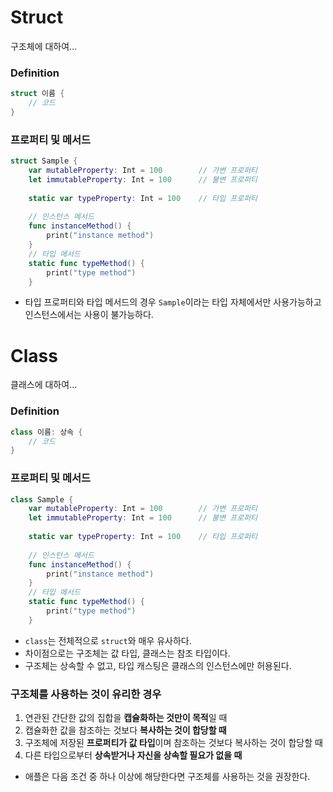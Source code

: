 # Struct
구조체에 대하여...
### Definition
```swift
struct 이름 {
    // 코드
}
```

### 프로퍼티 및 메서드
```swift
struct Sample {
    var mutableProperty: Int = 100        // 가변 프로퍼티
    let immutableProperty: Int = 100      // 불변 프로퍼티
    
    static var typeProperty: Int = 100    // 타입 프로퍼티
    
    // 인스턴스 메서드
    func instanceMethod() {
        print("instance method")
    }
    // 타입 메서드
    static func typeMethod() {
        print("type method")
    }
```
- 타입 프로퍼티와 타입 메서드의 경우 `Sample`이라는 타입 자체에서만 사용가능하고 인스턴스에서는 사용이 불가능하다.

# Class
클래스에 대하여...
### Definition
```swift
class 이름: 상속 {
    // 코드
}
```

### 프로퍼티 및 메서드
```swift
class Sample {
    var mutableProperty: Int = 100        // 가변 프로퍼티
    let immutableProperty: Int = 100      // 불변 프로퍼티
    
    static var typeProperty: Int = 100    // 타입 프로퍼티
    
    // 인스턴스 메서드
    func instanceMethod() {
        print("instance method")
    }
    // 타입 메서드
    static func typeMethod() {
        print("type method")
    }
```
- `class`는 전체적으로 `struct`와 매우 유사하다.
- 차이점으로는 구조체는 값 타입, 클래스는 참조 타입이다.
- 구조체는 상속할 수 없고, 타입 캐스팅은 클래스의 인스턴스에만 허용된다.

### 구조체를 사용하는 것이 유리한 경우
1. 연관된 간단한 값의 집합을 **캡슐화하는 것만이 목적**일 때
2. 캡슐화한 값을 참조하는 것보다 **복사하는 것이 합당할 때**
3. 구조체에 저장된 **프로퍼티가 값 타입**이며 참조하는 것보다 복사하는 것이 합당할 때
4. 다른 타입으로부터 **상속받거나 자신을 상속할 필요가 없을 때**
- 애플은 다음 조건 중 하나 이상에 해당한다면 구조체를 사용하는 것을 권장한다.
